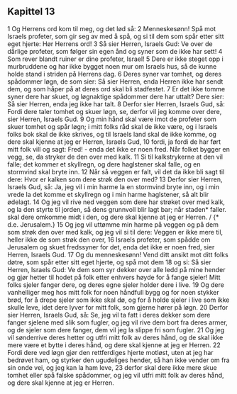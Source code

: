 ## Kapittel 13

1 Og Herrens ord kom til meg, og det lød så:
2 Menneskesønn! Spå mot Israels profeter, som gir seg av med å spå, og si til dem som spår etter sitt eget hjerte: Hør Herrens ord!
3 Så sier Herren, Israels Gud: Ve over de dårlige profeter, som følger sin egen ånd og syner som de ikke har sett!
4 Som rever blandt ruiner er dine profeter, Israel!
5 Dere er ikke steget opp i murbruddene og har ikke bygget noen mur om Israels hus, så de kunne holde stand i striden på Herrens dag.
6 Deres syner var tomhet, og deres spådommer løgn, de som sier: Så sier Herren, enda Herren ikke har sendt dem, og som håper på at deres ord skal bli stadfestet.
7 Er det ikke tomme syner dere har skuet, og løgnaktige spådommer dere har uttalt? Dere sier: Så sier Herren, enda jeg ikke har talt.
8 Derfor sier Herren, Israels Gud, så: Fordi dere taler tomhet og skuer løgn, se, derfor vil jeg komme over dere, sier Herren, Israels Gud.
9 Og min hånd skal være imot de profeter som skuer tomhet og spår løgn; i mitt folks råd skal de ikke være, og i Israels folks bok skal de ikke skrives, og til Israels land skal de ikke komme, og dere skal kjenne at jeg er Herren, Israels Gud,
10 fordi, ja fordi de har ført mitt folk vill og sagt: Fred! - enda det ikke er noen fred. Når folket bygger en vegg, se, da stryker de den over med kalk.
11 Si til kalkstrykerne at den vil falle; det kommer et skyllregn, og dere haglstener skal falle, og en stormvind skal bryte inn.
12 Når så veggen er falt, vil det da ikke bli sagt til dere: Hvor er kalken som dere strøk den over med?
13 Derfor sier Herren, Israels Gud, så: Ja, jeg vil i min harme la en stormvind bryte inn, og i min vrede la det komme et skyllregn og i min harme haglstener, så alt blir ødelagt.
14 Og jeg vil rive ned veggen som dere har strøket over med kalk, og la den styrte til jorden, så dens grunnvoll blir lagt bar; når staden* faller. skal dere omkomme midt i den, og dere skal kjenne at jeg er Herren. / {* d.e. Jerusalem.}
15 Og jeg vil uttømme min harme på veggen og på dem som strøk den over med kalk, og jeg vil si til dere: Veggen er ikke mere til, heller ikke de som strøk den over,
16 Israels profeter, som spådde om Jerusalem og skuet fredssyner for det, enda det ikke er noen fred, sier Herren, Israels Gud.
17 Og du menneskesønn! Vend ditt ansikt mot ditt folks døtre, som spår etter sitt eget hjerte, og spå mot dem
18 og si: Så sier Herren, Israels Gud: Ve dem som syr dekker over alle ledd på mine hender og gjør hetter til hodet på folk etter enhvers høyde for å fange sjeler! Mitt folks sjeler fanger dere, og deres egne sjeler holder dere i live.
19 Og dere vanhelliger meg hos mitt folk for noen håndfull bygg og for noen stykker brød, for å drepe sjeler som ikke skal dø, og for å holde sjeler i live som ikke skulle leve, idet dere lyver for mitt folk, som gjerne hører på løgn.
20 Derfor sier Herren, Israels Gud, så: Se, jeg vil ta fatt i deres dekker som dere fanger sjelene med slik som fugler, og jeg vil rive dem bort fra deres armer, og de sjeler som dere fanger, dem vil jeg la slippe fri som fugler.
21 Og jeg vil sønderrive deres hetter og utfri mitt folk av deres hånd, og de skal ikke mere være et bytte i deres hånd, og dere skal kjenne at jeg er Herren.
22 Fordi dere ved løgn gjør den rettferdiges hjerte motløst, uten at jeg har bedrøvet ham, og styrker den ugudeliges hender, så han ikke vender om fra sin onde vei, og jeg kan la ham leve,
23 derfor skal dere ikke mere skue tomhet eller spå falske spådommer, og jeg vil utfri mitt folk av deres hånd, og dere skal kjenne at jeg er Herren.
